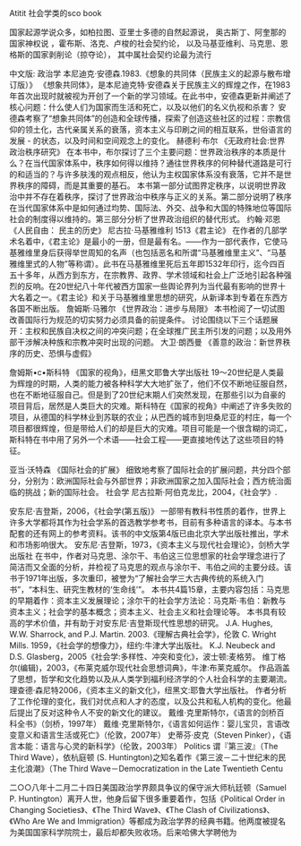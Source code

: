 Atitit 社会学类的sco book

国家起源学说众多，如柏拉图、亚里士多德的自然起源说，
奥古斯丁、阿奎那的国家神权说
，霍布斯、洛克、卢梭的社会契约论，
以及马基亚维利、马克思、恩格斯的国家剥削论（掠夺论），
其中属社会契约论最为流行

中文版:
政治学 本尼迪克·安德森.1983.《想象的共同体（民族主义的起源与散布增订版）》
《想象共同体》，是本尼迪克特·安德森关于民族主义的辉煌之作，在1983年首次出现时就被视为开创了一个新的学习领域。在此书中，安德森更新并阐述了核心问题：什么使人们为国家而生活和死亡，以及以他们的名义仇视和杀害？
安德森考察了“想象共同体”的创造和全球传播，探索了创造这些社区的过程：宗教信仰的领土化，古代亲属关系的衰落，资本主义与印刷之间的相互联系，世俗语言的发展 - 的状态，以及时间和空间观念上的变化。
赫德利·布尔 《无政府社会:世界政治秩序研究》
在本书中，布尔探讨了三个主要问题：世界政治秩序的本质是什么？在当代国家体系中，秩序如何得以维持？通往世界秩序的何种替代道路是可行的和适当的？与许多肤浅的观点相反，他认为主权国家体系没有衰落，它并不是世界秩序的障碍，而是其重要的基石。
本书第一部分试图界定秩序，以说明世界政治中并不存在着秩序，探讨了世界政治中秩序与正义的关系。第二部分说明了秩序在当代国家体系中是如何通过均势、国际法、外交、战争和大国的特殊地位等国际社会的制度得以维持的。第三部分分析了世界政治组织的替代形式。
约翰·邓恩 《人民自由： 民主的历史》 
尼古拉·马基雅维利 1513《君主论》
在作者的几部学术名着中，《君主论》是最小的一册，但是最有名。——作为一部代表作，它使马基雅维里身后获得举世周知的名声（也包括恶名和所谓“马基雅维里主义”、“马基雅维里式的人物”等称谓）。此书在马基雅维里死后五年即1532年印行，迄今四百五十多年，从西方到东方，在宗教界、政界、学术领域和社会上广泛地引起各种强烈的反响。在20世纪八十年代被西方国家一些舆论界列为当代最有影响的世界十大名着之一。《君主论》和关于马基雅维里思想的研究，从新译本到专着在东西方各国不断出版。
詹姆斯·马雅尔 《世界政治：进步与局限》
本书检阅了一切试图改善国际行为规范的切实努力必须具备的前提条件。
讨论围绕以下三个话题展开：主权和民族自决权之间的冲突问题；在全球推广民主所引发的问题；以及用外部干涉解决种族和宗教冲突时出现的问题。
大卫·朗西曼 《善意的政治：新世界秩序的历史、恐惧与虚假》

詹姆斯•c•斯科特 《国家的视角》，纽黑文耶鲁大学出版社
19～20世纪是人类最为辉煌的时期，人类的能力被各种科学大大地扩张了，他们不仅不断地征服自然，也在不断地征服自己。但是到了20世纪末期人们突然发现，在那些引以为自豪的项目背后，居然是人类巨大的灾难。斯科特在《国家的视角》中阐述了许多失败的项目，从德国的科学林业到苏联的农业；从巴西的城市到坦桑尼亚的村庄，每一个项目都很辉煌，但是带给人们的却是巨大的灾难。项目可能是一个很含糊的词汇，斯科特在书中用了另外一个术语——社会工程——更直接地传达了这些项目的特征。

亚当·沃特森 《国际社会的扩展》
细致地考察了国际社会的扩展问题，共分四个部分，分别为：欧洲国际社会与外部世界；非欧洲国家之加入国际社会；西方统治面临的挑战；新的国际社会。
社会学
尼古拉斯·阿伯克龙比，2004，《社会学》.

安东尼·吉登斯，2006，《社会学(第五版)》
一部带有教科书性质的着作，世界上许多大学都将其作为社会学系的首选教学参考书，目前有多种语言的译本。与本书配套的还有网上的参考资料。该书的中文版第4版已由北京大学出版社推出，学术和市场影响很大。
安东尼·吉登斯，1973，《资本主义与现代社会理论》，剑桥大学出版社
在书中，作者对马克思、涂尔干、韦伯这三位思想家的社会学理念进行了简洁而又全面的分析，并检视了马克思的观点与涂尔干、韦伯之间的主要分歧。该书于1971年出版，多次重印，被誉为“了解社会学三大古典传统的系统入门书”，“本科生、研究生教材的‘生命线’”。
本书共4篇15章，主要内容包括：马克思的早期着作：资本主义发展理论；涂尔干的社会学方法论：马克斯·韦伯：新教与资本主义；社会学的基本概念；资本主义、社会主义和社会理论等。
本书具有较高的学术价值，并有助于对安东尼·吉登斯现代性思想的研究。
J.A. Hughes, W.W. Sharrock, and P.J. Martin. 2003.《理解古典社会学》，伦敦 
C. Wright Mills. 1959，《社会学的想像力》，纽约:牛津大学出版社。 
K.J. Neubeck and D.S. Glasberg，2005《社会学:多样性、冲突和变化》，波士顿:麦格劳。 
维丁格尔(编辑)，2003，《布莱克威尔现代社会思想词典》，牛津:布莱克威尔。
作品涵盖了思想，哲学和文化趋势以及从人类学到福利经济学的个人社会科学的主要潮流。
理查德·森尼特2006，《资本主义的新文化》，纽黑文:耶鲁大学出版社。
作者分析了工作伦理的变化，我们对优点和人才的态度，以及公共和私人机构的变化。他最后提出了反对这种令人不安的新文化的建议。
戴维·克里斯特尔，《语言的剑桥百科全书》（剑桥，1997年）
戴维·克里斯特尔，《语言如何运作：婴儿宝贝，言语改变意义和语言生活或死亡》（伦敦，2007年）
史蒂芬·皮克（Steven Pinker），《语言本能：语言与心灵的新科学》（伦敦，2003年）
Politics
谓『第三波』（The Third Wave），依杭庭顿 (S. Huntington)之知名着作《第三波－二十世纪末的民主化浪潮》（The Third Wave－Democratization in the Late Twentieth Centu

二○○八年十二月二十四日美国政治学界颇具争议的保守派大师杭廷顿（Samuel P. Huntington）离开人世，他身后留下很多重要着作，包括《Political Order in Changing Societies》、《The Third Wave》、《The Clash of Civilizations》、《Who Are We and Immigration》等都成为政治学界的经典书籍。他两度被提名为美国国家科学院院士，最后却都失败收场。后来哈佛大学聘他为
